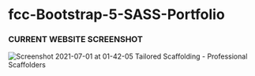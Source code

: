 # fcc-Bootstrap-5-SASS-Portfolio
### CURRENT WEBSITE SCREENSHOT
![Screenshot 2021-07-01 at 01-42-05 Tailored Scaffolding - Professional Scaffolders](https://user-images.githubusercontent.com/50159421/124048427-3f388c80-da0e-11eb-80da-069c20063f08.png)
